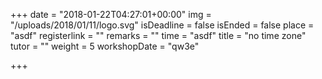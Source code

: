 +++
date = "2018-01-22T04:27:01+00:00"
img = "/uploads/2018/01/11/logo.svg"
isDeadline = false
isEnded = false
place = "asdf"
registerlink = ""
remarks = ""
time = "asdf"
title = "no time zone"
tutor = ""
weight = 5
workshopDate = "qw3e"

+++
